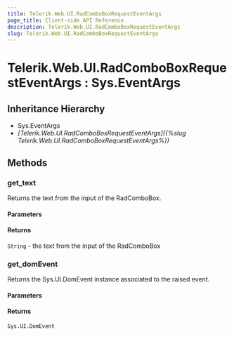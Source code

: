 ```yaml
---
title: Telerik.Web.UI.RadComboBoxRequestEventArgs
page_title: Client-side API Reference
description: Telerik.Web.UI.RadComboBoxRequestEventArgs
slug: Telerik.Web.UI.RadComboBoxRequestEventArgs
---
```


# Telerik.Web.UI.RadComboBoxRequestEventArgs : Sys.EventArgs 

## Inheritance Hierarchy

* Sys.EventArgs
* *[Telerik.Web.UI.RadComboBoxRequestEventArgs]({%slug Telerik.Web.UI.RadComboBoxRequestEventArgs%})*

## Methods

###  get_text

Returns the text from the input of the RadComboBox.

#### Parameters

#### Returns

`String` - the text from the input of the RadComboBox

###  get_domEvent

Returns the Sys.UI.DomEvent instance associated to the raised event.

#### Parameters

#### Returns

`Sys.UI.DomEvent` 

